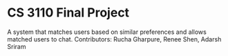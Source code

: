 # CS 3110 Final Project
A system that matches users based on similar preferences and allows matched users to chat. 
Contributors: Rucha Gharpure, Renee Shen, Adarsh Sriram
